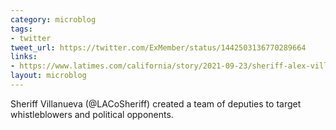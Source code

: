 ```yaml
---
category: microblog
tags:
- twitter
tweet_url: https://twitter.com/ExMember/status/1442503136770289664
links:
- https://www.latimes.com/california/story/2021-09-23/sheriff-alex-villanueva-secret-police
layout: microblog
---
```

Sheriff Villanueva (@LACoSheriff) created a team of deputies to target whistleblowers and political opponents.
